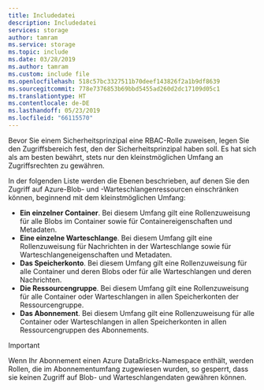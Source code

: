 ```yaml
---
title: Includedatei
description: Includedatei
services: storage
author: tamram
ms.service: storage
ms.topic: include
ms.date: 03/28/2019
ms.author: tamram
ms.custom: include file
ms.openlocfilehash: 518c57bc3327511b70deef143826f2a1b9df8639
ms.sourcegitcommit: 778e7376853b69bbd5455ad260d2dc17109d05c1
ms.translationtype: HT
ms.contentlocale: de-DE
ms.lasthandoff: 05/23/2019
ms.locfileid: "66115570"
---
```

Bevor Sie einem Sicherheitsprinzipal eine RBAC-Rolle zuweisen, legen Sie den Zugriffsbereich fest, den der Sicherheitsprinzipal haben soll. Es hat sich als am besten bewährt, stets nur den kleinstmöglichen Umfang an Zugriffsrechten zu gewähren.

In der folgenden Liste werden die Ebenen beschrieben, auf denen Sie den Zugriff auf Azure-Blob- und -Warteschlangenressourcen einschränken können, beginnend mit dem kleinstmöglichen Umfang:

- **Ein einzelner Container**. Bei diesem Umfang gilt eine Rollenzuweisung für alle Blobs im Container sowie für Containereigenschaften und Metadaten.
- **Eine einzelne Warteschlange**. Bei diesem Umfang gilt eine Rollenzuweisung für Nachrichten in der Warteschlange sowie für Warteschlangeneigenschaften und Metadaten.
- **Das Speicherkonto**. Bei diesem Umfang gilt eine Rollenzuweisung für alle Container und deren Blobs oder für alle Warteschlangen und deren Nachrichten.
- **Die Ressourcengruppe**. Bei diesem Umfang gilt eine Rollenzuweisung für alle Container oder Warteschlangen in allen Speicherkonten der Ressourcengruppe.
- **Das Abonnement**. Bei diesem Umfang gilt eine Rollenzuweisung für alle Container oder Warteschlangen in allen Speicherkonten in allen Ressourcengruppen des Abonnements.

> [!IMPORTANT]
> Wenn Ihr Abonnement einen Azure DataBricks-Namespace enthält, werden Rollen, die im Abonnementumfang zugewiesen wurden, so gesperrt, dass sie keinen Zugriff auf Blob- und Warteschlangendaten gewähren können.
